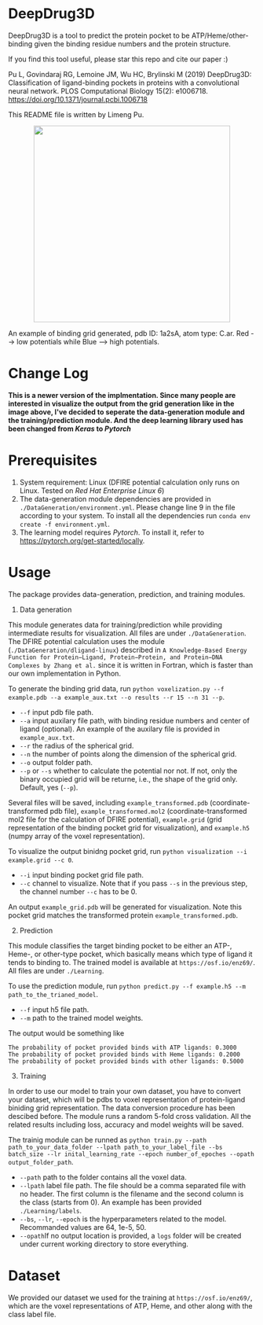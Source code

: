 # DeepDrug3D

DeepDrug3D is a tool to predict the protein pocket to be ATP/Heme/other-binding given the binding residue numbers and the protein structure.

If you find this tool useful, please star this repo and cite our paper :)

Pu L, Govindaraj RG, Lemoine JM, Wu HC, Brylinski M (2019) DeepDrug3D: Classification of ligand-binding pockets in proteins with a convolutional neural network. PLOS Computational Biology 15(2): e1006718. https://doi.org/10.1371/journal.pcbi.1006718

This README file is written by Limeng Pu.

<p align="center">
    <img width="400" height="400" src="./image/1a2sA.png">
</p>

An example of binding grid generated, pdb ID: 1a2sA, atom type: C.ar. Red --> low potentials while Blue --> high potentials.

# Change Log

**This is a newer version of the implmentation. Since many people are interested in visualize the output from the grid generation like in the image above, I've decided to seperate the data-generation module and the training/prediction module. And the deep learning 
library used has been changed from <em>Keras</em> to <em>Pytorch</em>**

# Prerequisites

1. System requirement: Linux (DFIRE potential calculation only runs on Linux. Tested on <em>Red Hat Enterprise Linux 6</em>)
2. The data-generation module dependencies are provided in `./DataGeneration/environment.yml`. Please change line 9 in the file according to your system. To install all the dependencies run `conda env create -f environment.yml`.
3. The learning model requires <em>Pytorch</em>. To install it, refer to https://pytorch.org/get-started/locally.

# Usage

The package provides data-generation, prediction, and training modules.

1. Data generation

This module generates data for training/prediction while providing intermediate results for visualization. All files are under `./DataGeneration`. The DFIRE potential calculation uses the module (`./DataGeneration/dligand-linux`) described in `A Knowledge-Based Energy Function for Protein−Ligand, Protein−Protein, and Protein−DNA Complexes by Zhang et al.` since it is written in Fortran, which is faster than our own implementation in Python.

To generate the binding grid data, run `python voxelization.py --f example.pdb --a example_aux.txt --o results --r 15 --n 31 --p`.
  - `--f` input pdb file path.
  - `--a` input auxilary file path, with binding residue numbers and center of ligand (optional). An example of the auxilary file is provided in `example_aux.txt`.
  - `--r` the radius of the spherical grid.
  - `--n` the number of points along the dimension of the spherical grid.
  - `--o` output folder path.
  - `--p` or `--s` whether to calculate the potential nor not. If not, only the binary occupied grid will be returne, i.e., the shape of the grid only. Default, yes (`--p`).

Several files will be saved, including `example_transformed.pdb` (coordinate-transformed pdb file), `example_transformed.mol2` (coordinate-transformed mol2 file for the calculation of DFIRE potential), `example.grid` (grid representation of the binding pocket grid for visualization), and `example.h5` (numpy array of the voxel representation).

To visualize the output binidng pocket grid, run `python visualization --i example.grid --c 0`.
  - `--i` input binding pocket grid file path.
  - `--c` channel to visualize. Note that if you pass `--s` in the previous step, the channel number `--c` has to be 0.
  
An output `example_grid.pdb` will be generated for visualization. Note this pocket grid matches the transformed protein `example_transformed.pdb`.

2. Prediction

This module classifies the target binding pocket to be either an ATP-, Heme-, or other-type pocket, which basically means which type of ligand it tends to binding to. The trained model is available at `https://osf.io/enz69/`. All files are under `./Learning`.

To use the prediction module, run `python predict.py --f example.h5 --m path_to_the_trianed_model`.
  - `--f` input h5 file path.
  - `--m` path to the trained model weights.
  
The output would be something like 

<pre><code>The probability of pocket provided binds with ATP ligands: 0.3000
The probability of pocket provided binds with Heme ligands: 0.2000
The probability of pocket provided binds with other ligands: 0.5000
</code></pre>
 
3. Training

In order to use our model to train your own dataset, you have to convert your dataset, which will be pdbs to voxel representation of protein-ligand biniding grid representation. The data conversion procedure has been descibed before. The module runs a random 5-fold cross validation. All the related results including loss, accuracy and model weights will be saved.

The trainig module can be runned as `python train.py --path path_to_your_data_folder --lpath path_to_your_label_file --bs batch_size --lr inital_learning_rate --epoch number_of_epoches --opath output_folder_path`.
  - `--path` path to the folder contains all the voxel data.
  - `--lpath` label file path. The file should be a comma separated file with no header. The first column is the filename and the second column is the class (starts from 0). An example has been provided `./Learning/labels`.
  - `--bs`, `--lr`, `--epoch` is the hyperparameters related to the model. Recommanded values are 64, 1e-5, 50.
  - `--opath`If no output location is provided, a `logs` folder will be created under current working directory to store everything.
  
# Dataset

We provided our dataset we used for the training at `https://osf.io/enz69/`, which are the voxel representations of ATP, Heme, and other along with the class label file.
